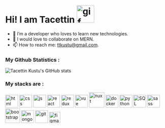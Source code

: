 # Hi! I am Tacettin <img height=55 src="https://i.pinimg.com/originals/57/5a/20/575a20918d349a354cc636a0d49b35a0.gif" alt="gif">

- 🔭 I’m a developer who loves to learn new technologies. 
- 👯 I would love to collaborate on MERN.
- 📫 How to reach me: ttkustu@gmail.com.



### My Github Statistics :
![Tacettin Kustu's GitHub stats](https://github-readme-stats.vercel.app/api?username=tacettinkustu&show_icons=true&theme=radical&hide_title=true)



### My stacks are :

<div style="display:inline">
    <img height=40 src="https://www.w3.org/html/logo/downloads/HTML5_Badge_256.png" alt="html">
    <img   height=40
      src="https://www.kindpng.com/picc/m/464-4640184_css3-png-download-css-icon-transparent-png.png" alt="css">
    <img height=40
      src="https://upload.wikimedia.org/wikipedia/commons/thumb/9/99/Unofficial_JavaScript_logo_2.svg/600px-Unofficial_JavaScript_logo_2.svg.png" alt="js">
    <img  height=40 src="https://upload.wikimedia.org/wikipedia/commons/thumb/4/47/React.svg/1200px-React.svg.png" alt="react">
    <img  height=40 src="https://seeklogo.com/images/R/redux-logo-9CA6836C12-seeklogo.com.png" alt="redux">
    <img  height=40 src="https://codability.com.au/wp-content/uploads/2018/01/VueJS_Logo.png" alt="vue">
    <img  height=48 src="https://develop365.gitlab.io/nuxtjs-1.4.0-doc/de/logos/nuxt-square.svg" alt="nuxt">
    <img  height=40 src="https://www.docker.com/sites/default/files/d8/styles/role_icon/public/2019-07/Moby-logo.png?itok=sYH_JEaJ" alt="docker">
    <img   height=40 src="https://i.pinimg.com/originals/91/94/c9/9194c978fa63798b2e882e6fda5eb953.png" alt="python" alt="python">
    <img title="SQL" alt="SQL" height=40
      src="https://seeklogo.com/images/M/mysql-logo-69B39F7D18-seeklogo.com.png" alt="my-sql">
    <img  height=40 src="https://sass-lang.com/assets/img/styleguide/color-1c4aab2b.png" alt="sass">
    <img  height=46
      src="https://brandslogo.net/wp-content/uploads/2016/06/bootstrap-logo-vector-download.jpg" alt="bootstrap">
    <img  height=40 src="https://image.pngaaa.com/425/5006425-middle.png" alt="mongodb">
    <img  height=40 src="https://git-scm.com/images/logos/downloads/Git-Icon-1788C.png" alt="git">
    <img  height=35 src="https://upload.wikimedia.org/wikipedia/commons/a/ad/Figma-1-logo.png" alt="figma">
</div>
